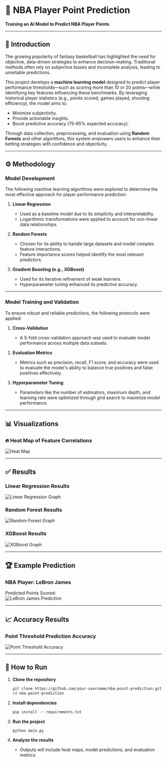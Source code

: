 # 🏀 NBA Player Point Prediction  
**Training an AI Model to Predict NBA Player Points**

---

## 📖 Introduction  

The growing popularity of fantasy basketball has highlighted the need for objective, data-driven strategies to enhance decision-making. Traditional methods often rely on subjective biases and incomplete analysis, leading to unreliable predictions.  

This project develops a **machine learning model** designed to predict player performance thresholds—such as scoring more than 10 or 20 points—while identifying key features influencing these benchmarks. By leveraging historical player statistics (e.g., points scored, games played, shooting efficiency), the model aims to:  

- Minimize subjectivity.  
- Provide actionable insights.  
- Boost predictive accuracy (75–85% expected accuracy).  

Through data collection, preprocessing, and evaluation using **Random Forests** and other algorithms, this system empowers users to enhance their betting strategies with confidence and objectivity.

---

## ⚙️ Methodology  

### Model Development  

The following machine learning algorithms were explored to determine the most effective approach for player performance prediction:  

1. **Linear Regression**  
   - Used as a baseline model due to its simplicity and interpretability.  
   - Logarithmic transformations were applied to account for non-linear data relationships.  

2. **Random Forests**  
   - Chosen for its ability to handle large datasets and model complex feature interactions.  
   - Feature importance scores helped identify the most relevant predictors.  

3. **Gradient Boosting (e.g., XGBoost)**  
   - Used for its iterative refinement of weak learners.  
   - Hyperparameter tuning enhanced its predictive accuracy.

---

### Model Training and Validation  

To ensure robust and reliable predictions, the following protocols were applied:  

1. **Cross-Validation**  
   - A 5-fold cross-validation approach was used to evaluate model performance across multiple data subsets.  

2. **Evaluation Metrics**  
   - Metrics such as precision, recall, F1 score, and accuracy were used to evaluate the model's ability to balance true positives and false positives effectively.  

3. **Hyperparameter Tuning**  
   - Parameters like the number of estimators, maximum depth, and learning rate were optimized through grid search to maximize model performance.

---

## 📊 Visualizations  

### 🔥 Heat Map of Feature Correlations  
![Heat Map](https://github.com/user-attachments/assets/3abe91e8-1edc-4963-96fd-484ee2f128f9)

---

## ✅ Results  

### Linear Regression Results  
![Linear Regression Graph](https://github.com/user-attachments/assets/a7f14641-26fb-4ecf-9510-e0da5e53a148)

### Random Forest Results  
![Random Forest Graph](https://github.com/user-attachments/assets/437d65a2-6874-4211-aae7-b7a82098e083)

### XGBoost Results  
![XGBoost Graph](https://github.com/user-attachments/assets/ee4cbff4-5a30-49c8-89f1-78d1305ab5d6)

---

## 🏆 Example Prediction  

### NBA Player: LeBron James  
Predicted Points Scored:  
![LeBron James Prediction](https://github.com/user-attachments/assets/2900ba20-3465-4fc7-968c-a0fd908075d6)

---

## 📈 Accuracy Results  

### Point Threshold Prediction Accuracy  
![Point Threshold Accuracy](https://github.com/user-attachments/assets/2575bcae-31a3-4fce-8eb7-354f2168feed)

---

## 🚀 How to Run  

1. **Clone the repository**  
   ```bash
   git clone https://github.com/your-username/nba-point-prediction.git
   cd nba-point-prediction
   ```  

2. **Install dependencies**  
   ```bash
   pip install -r requirements.txt
   ```  

3. **Run the project**  
   ```bash
   python main.py
   ```  

4. **Analyze the results**  
   - Outputs will include heat maps, model predictions, and evaluation metrics.
